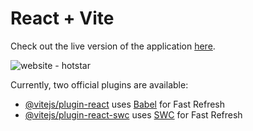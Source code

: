 # React + Vite

Check out the live version of the application [here](https://rococo-bunny-903831.netlify.app/).

![website - hotstar](https://github.com/SARATHI-183/Hotstar-clone/assets/142735146/e58bb40a-cd58-4b3f-9651-a58cc116f6da)

Currently, two official plugins are available:

- [@vitejs/plugin-react](https://github.com/vitejs/vite-plugin-react/blob/main/packages/plugin-react/README.md) uses [Babel](https://babeljs.io/) for Fast Refresh
- [@vitejs/plugin-react-swc](https://github.com/vitejs/vite-plugin-react-swc) uses [SWC](https://swc.rs/) for Fast Refresh
